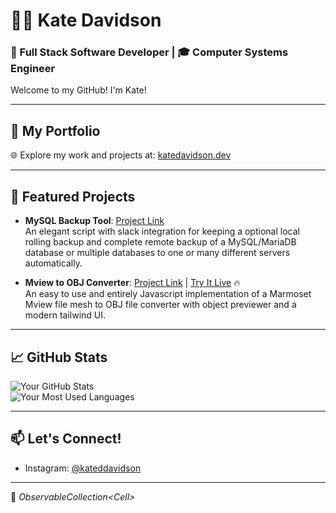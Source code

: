 # 👩‍💻 Kate Davidson

### 🌟 Full Stack Software Developer | 🎓 Computer Systems Engineer  

Welcome to my GitHub! I'm Kate!

---

## 📂 My Portfolio
🌐 Explore my work and projects at: [katedavidson.dev](https://katedavidson.dev)

---

## 🚀 Featured Projects
- **MySQL Backup Tool**: [Project Link](https://github.com/SlothLady/MySQL-Backup-Tool)  
  An elegant script with slack integration for keeping a optional local rolling backup and complete remote backup of a MySQL/MariaDB database or multiple databases to one or many different servers automatically.

- **Mview to OBJ Converter**: [Project Link](https://github.com/SlothLady/MView-To-OBJ-Converter) | [Try It Live](https://slothlady.github.io/) 🔥  
  An easy to use and entirely Javascript implementation of a Marmoset Mview file mesh to OBJ file converter with object previewer and a modern tailwind UI.
---

## 📈 GitHub Stats  
![Your GitHub Stats](https://github-readme-stats.vercel.app/api?username=SlothLady&show_icons=true)  
![Your Most Used Languages](https://github-readme-stats.vercel.app/api/top-langs/?username=SlothLady)

---

## 📫 Let's Connect!
- Instagram: [@kateddavidson](https://instagram.com/kateddavidson)

---

🌟 _ObservableCollection\<Cell\>_

